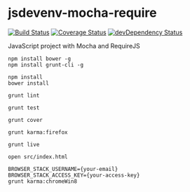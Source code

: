 jsdevenv-mocha-require
======================

[![Build Status](https://travis-ci.org/larsthorup/jsdevenv-mocha-require.png)](https://travis-ci.org/larsthorup/jsdevenv-mocha-require) 
[![Coverage Status](https://coveralls.io/repos/larsthorup/jsdevenv-mocha-require/badge.png?branch=master)](https://coveralls.io/r/larsthorup/jsdevenv-mocha-require?branch=master) 
[![devDependency Status](https://david-dm.org/larsthorup/jsdevenv-mocha-require/dev-status.png)](https://david-dm.org/larsthorup/jsdevenv-mocha-require#info=devDependencies)

JavaScript project with Mocha and RequireJS

    npm install bower -g
    npm install grunt-cli -g
    
    npm install
    bower install
    
    grunt lint
    
    grunt test
    
    grunt cover

    grunt karma:firefox

    grunt live
    
    open src/index.html
    
    BROWSER_STACK_USERNAME={your-email}
    BROWSER_STACK_ACCESS_KEY={your-access-key}
    grunt karma:chromeWin8
    